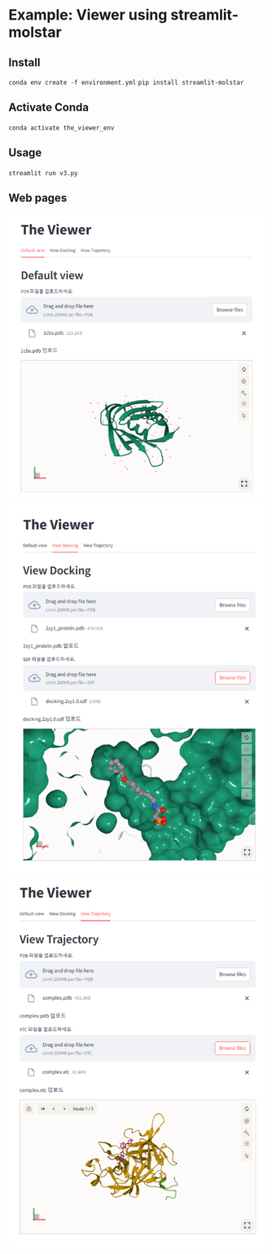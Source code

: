 # Example: Viewer using streamlit-molstar

## Install

`conda env create -f environment.yml`
`pip install streamlit-molstar`

## Activate Conda

`conda activate the_viewer_env`

## Usage

`streamlit run v3.py`

## Web pages
![Auto Show](viewpage_examples/view_page.png)
![Auto Show](viewpage_examples/view_page2.png)
![Auto Show](viewpage_examples/view_page3.png)

